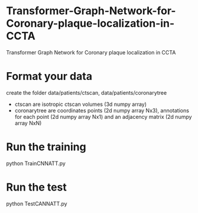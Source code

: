 # Transformer-Graph-Network-for-Coronary-plaque-localization-in-CCTA
Transformer Graph Network for Coronary plaque localization in CCTA

# Format your data
create the folder data/patients/ctscan, data/patients/coronarytree
* ctscan are isotropic ctscan volumes (3d numpy array)
* coronarytree are coordinates points (2d numpy array Nx3), annotations for each point (2d numpy array Nx1) and an adjacency matrix (2d numpy array NxN)

# Run the training
python TrainCNNATT.py

# Run the test
python TestCANNATT.py
